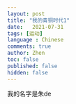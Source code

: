 ```yaml
---
layout: post
title: "我的青铜时代1"
date:   2021-07-31
tags: [运动]
language : Chinese
comments: true
author: Zhen
toc: false
published: false
hidden: false
---
```

我的名字是朱de

<!--stackedit_data:
eyJoaXN0b3J5IjpbODcwMTk3MzEwLDEzMzI0NDI0NjJdfQ==
-->